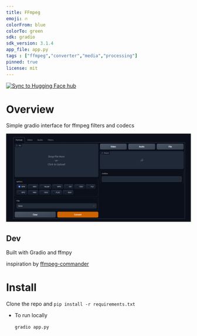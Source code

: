 ```yaml
---
title: FFmpeg
emoji: 🔥
colorFrom: blue
colorTo: green
sdk: gradio
sdk_version: 3.1.4
app_file: app.py
tags : ["ffmpeg","converter","media","processing"]
pinned: true
license: mit
---
```

[![Sync to Hugging Face hub](https://github.com/lazarusking/gradio-ffmpeg/actions/workflows/main.yml/badge.svg)](https://github.com/lazarusking/gradio-ffmpeg/actions/workflows/main.yml)

# Overview 
Simple gradio interface for ffmpeg filters and codecs

![Content](./images/gradio-app.png)
## Dev
Built with Gradio and ffmpy

inspiration by [ffmpeg-commander](https://www.github.com/alfg/ffmpeg-commander)
# Install
 Clone the repo and 
`pip install -r requirements.txt`
- To run locally

    `gradio app.py`